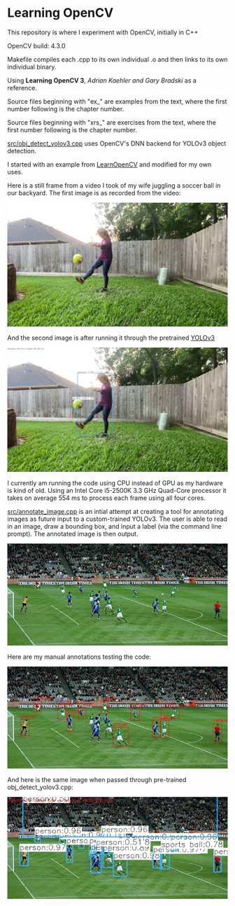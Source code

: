 # Learning OpenCV

This repository is where I experiment with OpenCV, initially in C++

OpenCV build: 4.3.0

Makefile compiles each .cpp to its own individual .o and then links to its own individual binary.

Using **Learning OpenCV 3**, *Adrian Kaehler and Gary Bradski* as a reference.

Source files beginning with "ex_" are examples from the text, where the first number following is the chapter number.

Source files beginning with "xrs_" are exercises from the text, where the first number following is the chapter number.

[src/obj_detect_yolov3.cpp](src/obj_detect_yolov3.cpp) uses OpenCV's DNN backend for YOLOv3 object detection.

I started with an example from [LearnOpenCV](https://github.com/spmallick/learnopencv/blob/master/ObjectDetection-YOLO/object_detection_yolo.cpp) and modified for my own uses.

Here is a still frame from a video I took of my wife juggling a soccer ball in our backyard.  The first image is as recorded from the video:

![Raw_Image](doc/kim_soccer_converted_still.jpg "Raw Image")

And the second image is after running it through the pretrained [YOLOv3](https://pjreddie.com/darknet/yolo/)

![Processed_Image](doc/kim_soccer_yolo_out_cpp_still.jpg "Processed Image")

I currently am running the code using CPU instead of GPU as my hardware is kind of old.  Using an Intel Core i5-2500K 3.3 GHz Quad-Core processor it takes on average 554 ms to process each frame using all four cores.

[src/annotate_image.cpp](src/annotate_image.cpp) is an intial attempt at creating a tool for annotating images as future input to a custom-trained YOLOv3.  The user is able to read in an image, draw a bounding box, and input a label (via the command line prompt).  The annotated image is then output.

![Raw_Image](doc/ireland-soccer.jpg "Raw Image")

Here are my manual annotations testing the code:

![Annotated_Image](doc/ireland-soccer_annotated.jpg "Annotated Image")

And here is the same image when passed through pre-trained obj_detect_yolov3.cpp:

![Processed_Image](doc/ireland-soccer_yolo_out_cpp.jpg "YOLOv3 processed Image")
